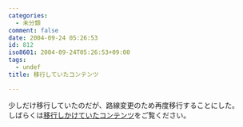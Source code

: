 ```yaml
---
categories:
  - 未分類
comment: false
date: 2004-09-24 05:26:53
id: 812
iso8601: 2004-09-24T05:26:53+09:00
tags:
  - undef
title: 移行していたコンテンツ

---
```


<div class="entry-body">
                                 <p>少しだけ移行していたのだが、路線変更のため再度移行することにした。<br />
しばらくは<a href="http://www.nishimiyahara.net">移行しかけていたコンテンツ</a>をご覧ください。</p>
                              </div>    	